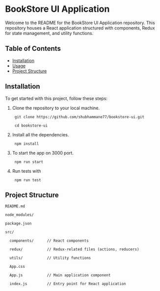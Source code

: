 # BookStore UI Application

Welcome to the README for the BookStore UI Application repository. This repository houses a React application structured with components, Redux for state management, and utility functions.

## Table of Contents

- [Installation](#installation)
- [Usage](#usage)
- [Project Structure](#project-structure)

## Installation

To get started with this project, follow these steps:

1. Clone the repository to your local machine.

        git clone https://github.com/shubhammane77/bookstore-ui.git

        cd bookstore-ui

2. Install all the dependencies.

        npm install

3. To start the app on 3000 port.

        npm run start

4. Run tests with

        npm run test


## Project Structure


    README.md

    node_modules/

    package.json

    src/

      components/      // React components

      redux/           // Redux-related files (actions, reducers)

      utils/           // Utility functions

      App.css

      App.js           // Main application component

      index.js         // Entry point for React application
